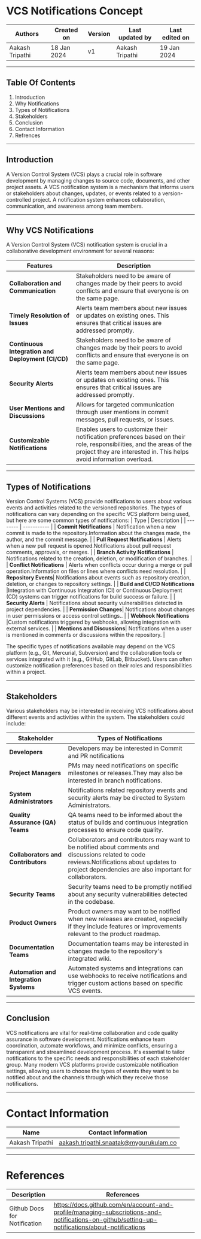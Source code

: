 
# VCS Notifications Concept 

|   Authors        |  Created on   |  Version   | Last updated by | Last edited on |
| -----------------| --------------| -----------|---------------- | -------------- |
| Aakash Tripathi | 18 Jan 2024   |     v1     | Aakash Tripathi | 19 Jan 2024    |
***
## Table Of Contents 
1. Introduction
2. Why Notifications
3. Types of Notifications
4. Stakeholders
5. Conclusion
6. Contact Information
7. Refrences
***
## Introduction
A Version Control System (VCS) plays a crucial role in software development by managing changes to source code, documents, and other project assets. A VCS notification system is a mechanism that informs users or stakeholders about changes, updates, or events related to a version-controlled project. A notification system enhances collaboration, communication, and awareness among team members. 
***
## Why VCS Notifications
A Version Control System (VCS) notification system is crucial in a collaborative development environment for several reasons:

| Features | Description |
| -------- | ----------- |
| **Collaboration and Communication** | Stakeholders need to be aware of changes made by their peers to avoid conflicts and ensure that everyone is on the same page. |
| **Timely Resolution of Issues** |  Alerts team members about new issues or updates on existing ones. This ensures that critical issues are addressed promptly. |
| **Continuous Integration and Deployment (CI/CD)** | Stakeholders need to be aware of changes made by their peers to avoid conflicts and ensure that everyone is on the same page. |
| **Security Alerts** |  Alerts team members about new issues or updates on existing ones. This ensures that critical issues are addressed promptly. |
| **User Mentions and Discussions**| Allows for targeted communication through user mentions in commit messages, pull requests, or issues. 
| **Customizable Notifications** |Enables users to customize their notification preferences based on their role, responsibilities, and the areas of the project they are interested in. This helps avoid information overload. |
***
## Types of Notifications 
Version Control Systems (VCS) provide notifications to users about various events and activities related to the versioned repositories. The types of notifications can vary depending on the specific VCS platform being used, but here are some common types of notifications:
| Type | Description |
| -------- | ----------- |
| **Commit Notifications** | Notification when a new commit is made to the repository.Information about the changes made, the author, and the commit message. |
| **Pull Request Notifications** |  Alerts when a new pull request is opened.Notifications about pull request comments, approvals, or merges. |
| **Branch Activity Notifications** | Notifications related to the creation, deletion, or modification of branches. |
| **Conflict Notifications** |  Alerts when conflicts occur during a merge or pull operation.Information on files or lines where conflicts need resolution. |
| **Repository Events**| Notifications about events such as repository creation, deletion, or changes to repository settings. |
| **Build and CI/CD Notifications** |Integration with Continuous Integration (CI) or Continuous Deployment (CD) systems can trigger notifications for build success or failure. |
| **Security Alerts** |  Notifications about security vulnerabilities detected in project dependencies. |
| **Permission Changes**| Notifications about changes in user permissions or access control settings.. |
| **Webhook Notifications** |Custom notifications triggered by webhooks, allowing integration with external services. |
| **Mentions and Discussions**| Notifications when a user is mentioned in comments or discussions within the repository. |

The specific types of notifications available may depend on the VCS platform (e.g., Git, Mercurial, Subversion) and the collaboration tools or services integrated with it (e.g., GitHub, GitLab, Bitbucket). Users can often customize notification preferences based on their roles and responsibilities within a project.

***

## Stakeholders
Various stakeholders may be interested in receiving VCS notifications about different events and activities within the system. The stakeholders could include:

| Stakeholder | Types of Notifications |
| -------- | ----------- |
| **Developers** | Developers may be interested in Commit and PR notifications |
| **Project Managers** |  PMs may need notifications on specific milestones or releases.They may also be interested in branch notifications. |
| **System Administrators** | Notifications related repository events and security alerts may be directed to System Administrators. |
| **Quality Assurance (QA) Teams** |  QA teams need to be informed about the status of builds and continuous integration processes to ensure code quality. |
| **Collaborators and Contributors**| Collaborators and contributors may want to be notified about comments and discussions related to code reviews.Notifications about updates to project dependencies are also important for collaborators. |
| **Security Teams** | Security teams need to be promptly notified about any security vulnerabilities detected in the codebase. |
| **Product Owners** |  Product owners may want to be notified when new releases are created, especially if they include features or improvements relevant to the product roadmap. |
| **Documentation Teams**| Documentation teams may be interested in changes made to the repository's integrated wiki. |
| **Automation and Integration Systems** | Automated systems and integrations can use webhooks to receive notifications and trigger custom actions based on specific VCS events. |
***
## Conclusion
VCS notifications are vital for real-time collaboration and code quality assurance in software development. Notifications enhance team coordination, automate workflows, and minimize conflicts, ensuring a transparent and streamlined development process. 
It's essential to tailor notifications to the specific needs and responsibilities of each stakeholder group. Many modern VCS platforms provide customizable notification settings, allowing users to choose the types of events they want to be notified about and the channels through which they receive those notifications.

***
# Contact Information

| Name                 | Contact Information                                                                                     
|---------------------------------|------------------------------------------------------------|
| Aakash Tripathi                 |  aakash.tripathi.snaatak@mygurukulam.co
***
# References

|     Description                  | References  
| ---------------------------------| ------------------------------------------------------------------- |
| Github Docs for Notification | https://docs.github.com/en/account-and-profile/managing-subscriptions-and-notifications-on-github/setting-up-notifications/about-notifications |
